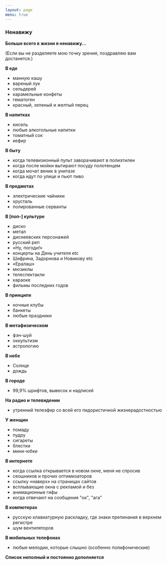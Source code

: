 ```yaml
---
layout: page
menu: true
---
```


### Ненавижу 

**Больше всего в жизни я ненавижу...**

(Если вы не разделяете мою точку зрения, поздравляю  вам  достанется.)


**В еде**

 * манную кашу
 * вареный лук
 * сельдерей
 * карамельные конфеты
 * гематоген
 * красный, зеленый и желтый перец

**В напитках**
* кисель
* любые алкогольные напитки
* томатный сок
* кефир 

**В быту**
* когда телевизионный пульт заворачивают в полиэтилен
* когда после мойки вытирают посуду полотенцем
* когда мочат веник в унитазе
* когда идут по улице и пьют пиво

**В предметах**
* электрические чайники
* хрусталь
* полированные серванты

**В [поп-] культуре**
* диско
* метал
* диснеевских персонажей
* русский реп
* «Ну, погоди!»
* концерты на День учителя etc
* Шифрина, Задорнова и Новикову etc
* «Ералаш» 
* мюзиклы
* телеспектакли 
* караоке
* фильмы последних годов 

**В принципе**
* ночные клубы
* банкеты
* любые праздники

**В метафизическом**
* фэн-шуй
* оккультизм
* астрологию 

**В небе**
* Солнце
* дождь 

**В городе**
* 99,9% шрифтов, вывесок и надписей

**На радио и телевидении**
* утренний телеэфир со всей его пидористичной жизнерадостностью

**У женщин**
* помаду
* пудру
* сигареты
* блестки
* мини-юбки

**В интернете**
* когда ссылка открывается в новом окне, меня не спросив
* сеошников и прочих оптимизаторов 
* ссылку «наверх» на страницах сайтов
* всплывающие окна с рекламой и без
* анимационные гифы
* когда отвечают на сообщения "ок", "ага" 

**В компютерах**
* русскую клавиатурную раскладку, где знаки препинания в верхнем регистре
* шум вентиляторов

**В мобильных телефонах**
* любые мелодии, которые слышно (особенно полифонические)


**Список неполный и постоянно дополняется**